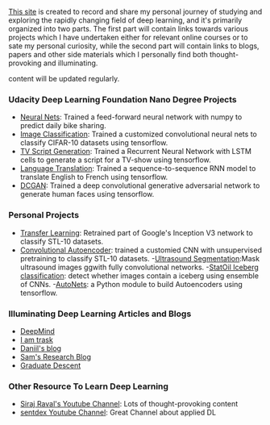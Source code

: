 
[This site](https://javelin1992.github.io/Deep-Learning/) is created to record and share my personal journey of studying and  exploring the rapidly changing field of deep learning, and it's primarily organized into two parts. The first part will contain links towards various projects which I have undertaken either for relevant online courses or to sate my personal curiosity, while the second part will contain links to blogs, papers and other side materials which I personally find both thought-provoking and illuminating.

content will be updated regularly.


### Udacity Deep Learning Foundation Nano Degree Projects
- [Neural Nets](https://github.com/javelin1992/Deep-Learning/blob/master/Neural_nets/Your_first_neural_network.ipynb): Trained a feed-forward neural network with numpy to predict daily bike sharing.
- [Image Classification](https://github.com/javelin1992/Deep-Learning/blob/master/Image_classification/dlnd_image_classification.ipynb): Trained a customized convolutional neural nets to classify CIFAR-10 datasets using tensorflow.
- [TV Script Generation](https://github.com/javelin1992/Deep-Learning/blob/master/LSTM/dlnd_tv_script_generation.ipynb): Trained a Recurrent Neural Network with LSTM cells to generate a script for a TV-show using tensorflow.
- [Language Translation](https://github.com/javelin1992/Deep-Learning/blob/master/Language_translation/dlnd_language_translation.ipynb): Trained a sequence-to-sequence RNN model to translate English to French using tensorflow.
- [DCGAN](https://github.com/javelin1992/Deep-Learning/blob/master/DCGAN/dlnd_face_generation.ipynb): Trained a deep convolutional generative adversarial network to generate human faces using tensorflow.

### Personal Projects
- [Transfer Learning](https://github.com/javelin1992/Machine_Learning/blob/master/STL_10/STL_inceptionV3.ipynb): Retrained part of Google's Inception V3 network to classify STL-10 datasets.
- [Convolutional Autoencoder](https://github.com/javelin1992/Machine_Learning/blob/master/STL_10/STL_convolutional_autoencoders.ipynb): trained a customied CNN with unsupervised pretraining to classify STL-10 datasets.
-[Ultrasound Segmentation](https://github.com/javelin1992/Deep-Learning/blob/master/Ultrasound%20Segmentation/Segmentation.ipynb):Mask ultrasound images ggwith fully convolutional networks.
-[StatOil Iceberg classification](https://github.com/javelin1992/Deep-Learning/tree/master/StatOil%20Iceberg%20Classification): detect whether images contain a iceberg using ensemble of CNNs.
-[AutoNets](https://github.com/javelin1992/Deep-Learning/blob/master/AutoNets/AutoNets.py): a Python module to build Autoencoders using tensorflow.

### Illuminating Deep Learning Articles and Blogs
- [DeepMind](https://deepmind.com/blog/)
- [I am trask](https://iamtrask.github.io/)
- [Daniil's blog](http://warmspringwinds.github.io/)
- [Sam's Research Blog](https://greydanus.github.io/)
- [Graduate Descent](http://timvieira.github.io/blog/)

### Other Resource To Learn Deep Learning
- [Siraj Raval's Youtube Channel](https://www.youtube.com/channel/UCWN3xxRkmTPmbKwht9FuE5A): Lots of thought-provoking content
- [sentdex Youtube Channel](https://www.youtube.com/channel/UCfzlCWGWYyIQ0aLC5w48gBQ): Great Channel about applied DL
